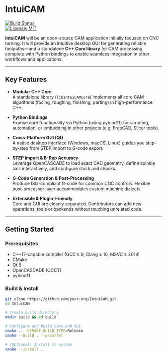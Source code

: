 # IntuiCAM

[![Build Status](https://img.shields.io/github/actions/workflow/status/your-org/IntuiCAM/ci.yml?branch=main)](https://github.com/your-org/IntuiCAM/actions)  
[![License: MIT](https://img.shields.io/badge/License-MIT-blue)](LICENSE)

**IntuiCAM** will be an open-source CAM application initially focused on CNC turning. It will provide an intuitive desktop GUI for generating reliable toolpaths—and a standalone **C++ Core library** for CAM processing, complete with Python bindings to enable seamless integration in other workflows and applications.

---

## Key Features

- **Modular C++ Core**  
  A standalone library (`libIntuiCAMCore`) implements all core CAM algorithms (facing, roughing, finishing, parting) in high-performance C++.  

- **Python Bindings**  
  Expose core functionality via Python (using pybind11) for scripting, automation, or embedding in other projects (e.g. FreeCAD, Slicer tools).

- **Cross-Platform GUI (Qt)**  
  A native desktop interface (Windows, macOS, Linux) guides you step-by-step from STEP import to G-code export.

- **STEP Import & B-Rep Accuracy**  
  Leverage OpenCASCADE to load exact CAD geometry, define spindle axis interactively, and configure stock and chucks.

- **G-Code Generation & Post-Processing**  
  Produce ISO-compliant G-code for common CNC controls. Flexible post-processor layer accommodates custom machine dialects.

- **Extensible & Plugin-Friendly**  
  Core and GUI are cleanly separated. Contributors can add new operations, tools or backends without touching unrelated code.

---

## Getting Started

### Prerequisites

- C++17-capable compiler (GCC ≥ 9, Clang ≥ 10, MSVC ≥ 2019)  
- CMake 
- Qt 6  
- OpenCASCADE (OCCT)  
- pybind11  

### Build & Install

```bash
git clone https://github.com/your-org/IntuiCAM.git
cd IntuiCAM

# Create build directory
mkdir build && cd build

# Configure and build Core and GUI
cmake .. -DCMAKE_BUILD_TYPE=Release
cmake --build . --parallel

# (Optional) Install to system
cmake --install .
